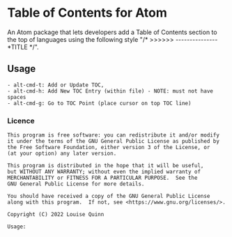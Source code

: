  # Table of Contents for Atom

 An Atom package that lets developers add a Table of Contents section to the top of languages using the following style "/* >>>>>> --------------- *TITLE */".

 ## Usage
    - alt-cmd-t: Add or Update TOC,
    - alt-cmd-h: Add New TOC Entry (within file) - NOTE: must not have spaces
    - alt-cmd-g: Go to TOC Point (place cursor on top TOC line)

 ### Licence  
    This program is free software: you can redistribute it and/or modify
    it under the terms of the GNU General Public License as published by
    the Free Software Foundation, either version 3 of the License, or
    (at your option) any later version.

    This program is distributed in the hope that it will be useful,
    but WITHOUT ANY WARRANTY; without even the implied warranty of
    MERCHANTABILITY or FITNESS FOR A PARTICULAR PURPOSE.  See the
    GNU General Public License for more details.

    You should have received a copy of the GNU General Public License
    along with this program.  If not, see <https://www.gnu.org/licenses/>.

    Copyright (C) 2022 Louise Quinn

    Usage:

